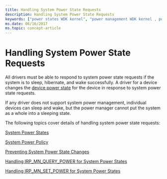 ```yaml
---
title: Handling System Power State Requests
description: Handling System Power State Requests
keywords: ["power states WDK kernel", "power management WDK kernel , power state requests", "system power states WDK kernel , power state requests", "requests WDK power management", "IRPs WDK power management", "I/O request packets WDK power management", "power requests WDK kernel"]
ms.date: 06/16/2017
ms.topic: concept-article
---
```


# Handling System Power State Requests





All drivers must be able to respond to system power state requests if the system is to sleep, hibernate, and wake successfully. A driver for a device changes the [device power state](device-power-states.md) for the device in response to system power state requests.

If any driver does not support system power management, individual devices can sleep and wake, but the power manager cannot put the system as a whole into a sleeping state.

The following topics cover details of handling system power state requests:

[System Power States](system-power-states.md)

[System Power Policy](system-power-policy.md)

[Preventing System Power State Changes](preventing-system-power-state-changes.md)

[Handling IRP\_MN\_QUERY\_POWER for System Power States](handling-irp-mn-query-power-for-system-power-states.md)

[Handling IRP\_MN\_SET\_POWER for System Power States](handling-irp-mn-set-power-for-system-power-states.md)

 

 




